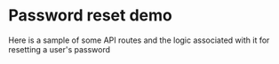 # Password reset demo

Here is a sample of some API routes and the logic associated with it for resetting a user's password
